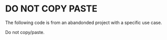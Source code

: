 # DO NOT COPY PASTE

The following code is from an abandonded project with a specific use case.

Do not copy/paste.
